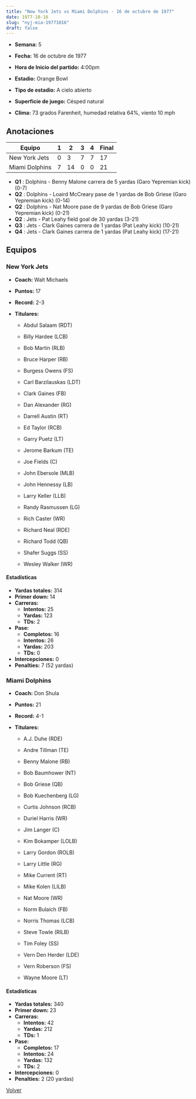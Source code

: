 ```yaml
---
title: "New York Jets vs Miami Dolphins - 16 de octubre de 1977"
date: 1977-10-16
slug: "nyj-mia-19771016"
draft: false
---
```


* **Semana:** 5
* **Fecha:** 16 de octubre de 1977

* **Hora de Inicio del partido:** 4:00pm
* **Estadio:** Orange Bowl
* **Tipo de estadio:** A cielo abierto
* **Superficie de juego:** Césped natural
* **Clima:** 73 grados Farenheit, humedad relativa 64%, viento 10 mph





## Anotaciones
| Equipo | 1 | 2 | 3 | 4 | Final |
|--------|---|---|---|---|-------|
| New York Jets  | 0 | 3 | 7 | 7  | 17 |
| Miami Dolphins  | 7 | 14 | 0 | 0  | 21 |
* **Q1** : Dolphins - Benny Malone carrera de 5 yardas (Garo Yepremian kick) (0-7)
* **Q2** : Dolphins - Loaird McCreary pase de 1 yardas de Bob Griese (Garo Yepremian kick) (0-14)
* **Q2** : Dolphins - Nat Moore pase de 9 yardas de Bob Griese (Garo Yepremian kick) (0-21)
* **Q2** : Jets - Pat Leahy field goal de 30 yardas (3-21)
* **Q3** : Jets - Clark Gaines carrera de 1 yardas (Pat Leahy kick) (10-21)
* **Q4** : Jets - Clark Gaines carrera de 1 yardas (Pat Leahy kick) (17-21)


## Equipos


### New York Jets
* **Coach:** Walt Michaels
* **Puntos:** 17
* **Record:** 2-3
* **Titulares:** 

  * Abdul Salaam (RDT) 

  * Billy Hardee (LCB) 

  * Bob Martin (RLB) 

  * Bruce Harper (RB) 

  * Burgess Owens (FS) 

  * Carl Barzilauskas (LDT) 

  * Clark Gaines (FB) 

  * Dan Alexander (RG) 

  * Darrell Austin (RT) 

  * Ed Taylor (RCB) 

  * Garry Puetz (LT) 

  * Jerome Barkum (TE) 

  * Joe Fields (C) 

  * John Ebersole (MLB) 

  * John Hennessy (LB) 

  * Larry Keller (LLB) 

  * Randy Rasmussen (LG) 

  * Rich Caster (WR) 

  * Richard Neal (RDE) 

  * Richard Todd (QB) 

  * Shafer Suggs (SS) 

  * Wesley Walker (WR) 

#### Estadísticas
* **Yardas totales:** 314
* **Primer down:** 14
* **Carreras:**
  * **Intentos:** 25
  * **Yardas:** 123
  * **TDs:** 2
* **Pase:**
  * **Completos:** 16
  * **Intentos:** 26
  * **Yardas:** 203
  * **TDs:** 0
* **Intercepciones:** 0
* **Penalties:** 7 (52 yardas)

### Miami Dolphins
* **Coach:** Don Shula
* **Puntos:** 21
* **Record:** 4-1
* **Titulares:** 

  * A.J. Duhe (RDE) 

  * Andre Tillman (TE) 

  * Benny Malone (RB) 

  * Bob Baumhower (NT) 

  * Bob Griese (QB) 

  * Bob Kuechenberg (LG) 

  * Curtis Johnson (RCB) 

  * Duriel Harris (WR) 

  * Jim Langer (C) 

  * Kim Bokamper (LOLB) 

  * Larry Gordon (ROLB) 

  * Larry Little (RG) 

  * Mike Current (RT) 

  * Mike Kolen (LILB) 

  * Nat Moore (WR) 

  * Norm Bulaich (FB) 

  * Norris Thomas (LCB) 

  * Steve Towle (RILB) 

  * Tim Foley (SS) 

  * Vern Den Herder (LDE) 

  * Vern Roberson (FS) 

  * Wayne Moore (LT) 

#### Estadísticas
* **Yardas totales:** 340
* **Primer down:** 23
* **Carreras:**
  * **Intentos:** 42
  * **Yardas:** 212
  * **TDs:** 1
* **Pase:**
  * **Completos:** 17
  * **Intentos:** 24
  * **Yardas:** 132
  * **TDs:** 2
* **Intercepciones:** 0
* **Penalties:** 2 (20 yardas)


[Volver](/historia/1977)

